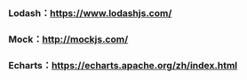 ### Lodash：https://www.lodashjs.com/

### Mock：http://mockjs.com/

### Echarts：https://echarts.apache.org/zh/index.html